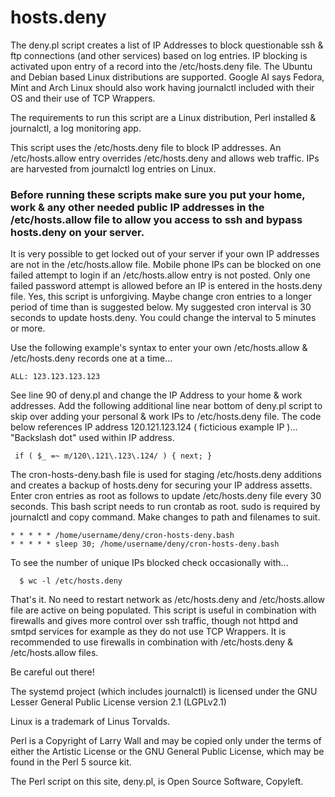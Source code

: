 # hosts.deny

The deny.pl script creates a list of IP Addresses to block questionable ssh & ftp connections (and other services) based on log entries. IP blocking is activated upon entry of a record into the /etc/hosts.deny file. The Ubuntu and Debian based Linux distributions are supported.
Google AI says Fedora, Mint and Arch Linux should also work having journalctl included with their OS and their use of TCP Wrappers.

The requirements to run this script are a Linux distribution, Perl installed & journalctl, a log monitoring app.

This script uses the /etc/hosts.deny file to block IP addresses.  An /etc/hosts.allow entry overrides /etc/hosts.deny and allows web traffic.
IPs are harvested from journalctl log entries on Linux.

### Before running these scripts make sure you put your home, work & any other needed public IP addresses in the /etc/hosts.allow file to allow you access to ssh and bypass hosts.deny on your server.
It is very possible to get locked out of your server if your own IP addresses are not in the /etc/hosts.allow file.  Mobile phone IPs can be blocked on one failed attempt to login if an /etc/hosts.allow entry is not posted. Only one failed password attempt is allowed 
before an IP is entered in the hosts.deny file.  Yes, this script is unforgiving.  Maybe change cron entries to a longer period of time than is suggested below.  My suggested cron interval is 30 seconds to update hosts.deny. You could change the interval to 5 minutes or more. 

Use the following example's syntax to enter your own /etc/hosts.allow & /etc/hosts.deny records one at a time...

    ALL: 123.123.123.123

See line 90 of deny.pl and change the IP Address to your home & work addresses.
Add the following additional line near bottom of deny.pl script to skip over adding your personal & work IPs to /etc/hosts.deny file.
The code below references IP address 120.121.123.124 ( ficticious example IP )... "Backslash dot" used within IP address. 

     if ( $_ =~ m/120\.121\.123\.124/ ) { next; }
 

The cron-hosts-deny.bash file is used for staging /etc/hosts.deny additions and creates a backup of hosts.deny for securing your IP address assetts.
Enter cron entries as root as follows to update /etc/hosts.deny file every 30 seconds. This bash script needs to run crontab as root. sudo is required by journalctl and copy command.
Make changes to path and filenames to suit. 
 
    * * * * * /home/username/deny/cron-hosts-deny.bash
    * * * * * sleep 30; /home/username/deny/cron-hosts-deny.bash 

To see the number of unique IPs blocked check occasionally with...

      $ wc -l /etc/hosts.deny

That's it.  No need to restart network as /etc/hosts.deny and /etc/hosts.allow file are active on being populated.
This script is useful in combination with firewalls and gives more control over ssh traffic, though not httpd and smtpd services for example as they do not use TCP Wrappers.
It is recommended to use firewalls in combination with /etc/hosts.deny & /etc/hosts.allow files. 

Be careful out there!






The systemd project (which includes journalctl) is licensed under the GNU Lesser General Public License version 2.1 (LGPLv2.1)

Linux is a trademark of Linus Torvalds.

Perl is a Copyright of Larry Wall and may be copied only under the terms of either the Artistic License or the GNU General Public License, which may be found in the Perl 5 source kit.

The Perl script on this site, deny.pl, is Open Source Software, Copyleft.
